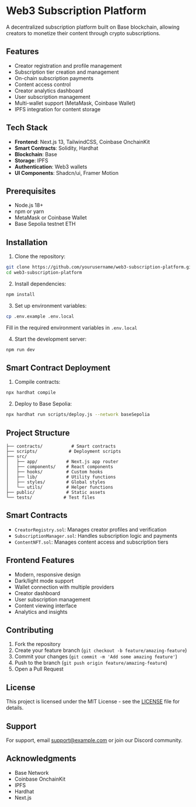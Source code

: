 # Web3 Subscription Platform

A decentralized subscription platform built on Base blockchain, allowing creators to monetize their content through crypto subscriptions.

## Features

- Creator registration and profile management
- Subscription tier creation and management
- On-chain subscription payments
- Content access control
- Creator analytics dashboard
- User subscription management
- Multi-wallet support (MetaMask, Coinbase Wallet)
- IPFS integration for content storage

## Tech Stack

- **Frontend**: Next.js 13, TailwindCSS, Coinbase OnchainKit
- **Smart Contracts**: Solidity, Hardhat
- **Blockchain**: Base
- **Storage**: IPFS
- **Authentication**: Web3 wallets
- **UI Components**: Shadcn/ui, Framer Motion

## Prerequisites

- Node.js 18+
- npm or yarn
- MetaMask or Coinbase Wallet
- Base Sepolia testnet ETH

## Installation

1. Clone the repository:
```bash
git clone https://github.com/yourusername/web3-subscription-platform.git
cd web3-subscription-platform
```

2. Install dependencies:
```bash
npm install
```

3. Set up environment variables:
```bash
cp .env.example .env.local
```
Fill in the required environment variables in `.env.local`

4. Start the development server:
```bash
npm run dev
```

## Smart Contract Deployment

1. Compile contracts:
```bash
npx hardhat compile
```

2. Deploy to Base Sepolia:
```bash
npx hardhat run scripts/deploy.js --network baseSepolia
```

## Project Structure

```
├── contracts/           # Smart contracts
├── scripts/            # Deployment scripts
├── src/
│   ├── app/           # Next.js app router
│   ├── components/    # React components
│   ├── hooks/         # Custom hooks
│   ├── lib/           # Utility functions
│   ├── styles/        # Global styles
│   └── utils/         # Helper functions
├── public/            # Static assets
└── tests/            # Test files
```

## Smart Contracts

- `CreatorRegistry.sol`: Manages creator profiles and verification
- `SubscriptionManager.sol`: Handles subscription logic and payments
- `ContentNFT.sol`: Manages content access and subscription tiers

## Frontend Features

- Modern, responsive design
- Dark/light mode support
- Wallet connection with multiple providers
- Creator dashboard
- User subscription management
- Content viewing interface
- Analytics and insights

## Contributing

1. Fork the repository
2. Create your feature branch (`git checkout -b feature/amazing-feature`)
3. Commit your changes (`git commit -m 'Add some amazing feature'`)
4. Push to the branch (`git push origin feature/amazing-feature`)
5. Open a Pull Request

## License

This project is licensed under the MIT License - see the [LICENSE](LICENSE) file for details.

## Support

For support, email support@example.com or join our Discord community.

## Acknowledgments

- Base Network
- Coinbase OnchainKit
- IPFS
- Hardhat
- Next.js
